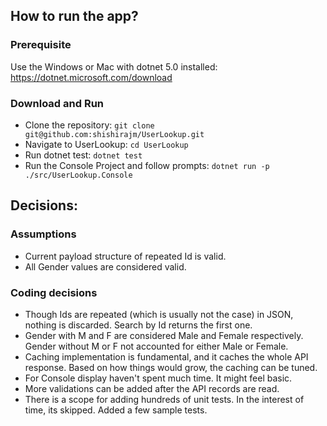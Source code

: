 ## How to run the app?
### Prerequisite
Use the Windows or Mac with dotnet 5.0 installed: https://dotnet.microsoft.com/download

### Download and Run
* Clone the repository: `git clone git@github.com:shishirajm/UserLookup.git`
* Navigate to UserLookup: `cd UserLookup`
* Run dotnet test: `dotnet test`
* Run the Console Project and follow prompts: `dotnet run -p ./src/UserLookup.Console`

## Decisions:
### Assumptions
* Current payload structure of repeated Id is valid.
* All Gender values are considered valid.

### Coding decisions
* Though Ids are repeated (which is usually not the case) in JSON, nothing is discarded. Search by Id returns the first one.
* Gender with M and F are considered Male and Female respectively. Gender without M or F not accounted for either Male or Female.
* Caching implementation is fundamental, and it caches the whole API response. Based on how things would grow, the caching can be tuned.
* For Console display haven't spent much time. It might feel basic.
* More validations can be added after the API records are read.
* There is a scope for adding hundreds of unit tests. In the interest of time, its skipped. Added a few sample tests.
